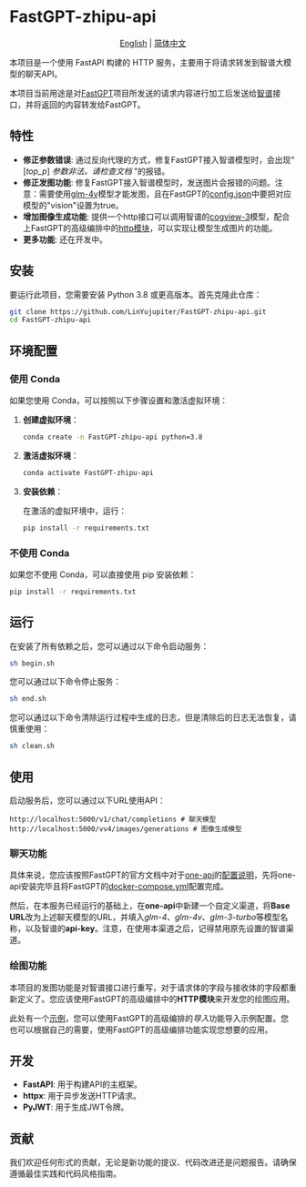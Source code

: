 # FastGPT-zhipu-api

<p align="center">
  <a href="./README_en.md">English</a> |
  <a href="./README.md">简体中文</a>
</p>


本项目是一个使用 FastAPI 构建的 HTTP 服务，主要用于将请求转发到智谱大模型的聊天API。

本项目当前用途是对[FastGPT](https://github.com/labring/FastGPT?tab=readme-ov-file)项目所发送的请求内容进行加工后发送给[智谱](https://open.bigmodel.cn/dev/api#overview)接口，并将返回的内容转发给FastGPT。

## 特性

- **修正参数错误**: 通过反向代理的方式，修复FastGPT接入智谱模型时，会出现“  [*top_p*] *参数非法。请检查文档*   ”的报错。
- **修正发图功能**: 修复FastGPT接入智谱模型时，发送图片会报错的问题。注意：需要使用[glm-4v](https://open.bigmodel.cn/dev/api#glm-4v)模型才能发图，且在FastGPT的[config.json](https://github.com/labring/FastGPT/blob/main/projects/app/data/config.json)中要把对应模型的"vision"设置为true。
- **增加图像生成功能**: 提供一个http接口可以调用智谱的[cogview-3](https://open.bigmodel.cn/dev/api#cogview)模型，配合上FastGPT的高级编排中的[http模块](https://doc.fastgpt.in/docs/workflow/modules/http/)，可以实现让模型生成图片的功能。
- **更多功能**: 还在开发中。

## 安装

要运行此项目，您需要安装 Python 3.8 或更高版本。首先克隆此仓库：

```bash
git clone https://github.com/LinYujupiter/FastGPT-zhipu-api.git
cd FastGPT-zhipu-api
```

## 环境配置

### 使用 Conda

如果您使用 Conda，可以按照以下步骤设置和激活虚拟环境：

1. **创建虚拟环境**：

   ```bash
   conda create -n FastGPT-zhipu-api python=3.8
   ```

2. **激活虚拟环境**：

   ```bash
   conda activate FastGPT-zhipu-api
   ```

3. **安装依赖**：

   在激活的虚拟环境中，运行：

   ```bash
   pip install -r requirements.txt
   ```

### 不使用 Conda

如果您不使用 Conda，可以直接使用 pip 安装依赖：

```bash
pip install -r requirements.txt
```

## 运行

在安装了所有依赖之后，您可以通过以下命令启动服务：

```bash
sh begin.sh
```

您可以通过以下命令停止服务：

```bash
sh end.sh
```

您可以通过以下命令清除运行过程中生成的日志，但是清除后的日志无法恢复，请慎重使用：

```bash
sh clean.sh
```

## 使用

启动服务后，您可以通过以下URL使用API：

```
http://localhost:5000/v1/chat/completions # 聊天模型
http://localhost:5000/vv4/images/generations # 图像生成模型
```

### 聊天功能

具体来说，您应该按照FastGPT的官方文档中对于[one-api](https://github.com/songquanpeng/one-api)的[配置说明](https://doc.fastgpt.in/docs/development/one-api/)，先将one-api安装完毕且将FastGPT的[docker-compose.yml](https://github.com/labring/FastGPT/blob/main/files/deploy/fastgpt/docker-compose.yml)配置完成。

然后，在本服务已经运行的基础上，在**one-api**中新建一个自定义渠道，将**Base URL**改为上述聊天模型的URL，并填入*glm-4*、*glm-4v*、*glm-3-turbo*等模型名称，以及智谱的**api-key**。注意，在使用本渠道之后，记得禁用原先设置的智谱渠道。

### 绘图功能

本项目的发图功能是对智谱接口进行重写，对于请求体的字段与接收体的字段都重新定义了。您应该使用FastGPT的高级编排中的**HTTP模块**来开发您的绘图应用。

此处有一个<a href="./example.json">示例</a>，您可以使用FastGPT的高级编排的*导入*功能导入示例配置。您也可以根据自己的需要，使用FastGPT的高级编排功能实现您想要的应用。

## 开发

- **FastAPI**: 用于构建API的主框架。
- **httpx**: 用于异步发送HTTP请求。
- **PyJWT**: 用于生成JWT令牌。

## 贡献

我们欢迎任何形式的贡献，无论是新功能的提议、代码改进还是问题报告。请确保遵循最佳实践和代码风格指南。
